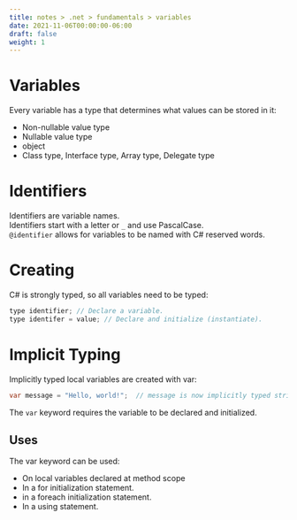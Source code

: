 ```yaml
---
title: notes > .net > fundamentals > variables
date: 2021-11-06T00:00:00-06:00
draft: false
weight: 1
---
```


# Variables
Every variable has a type that determines what values can be stored in it:
- Non-nullable value type
- Nullable value type
- object
- Class type, Interface type, Array type, Delegate type

# Identifiers
Identifiers are variable names.  
Identifiers start with a letter or `_` and use PascalCase.  
`@identifier` allows for variables to be named with C# reserved words.

# Creating
C# is strongly typed, so all variables need to be typed: 
```cs 
type identifier; // Declare a variable.
type identifer = value;	// Declare and initialize (instantiate).
```

# Implicit Typing
Implicitly typed local variables are created with var:
```cs
var message = "Hello, world!";	// message is now implicitly typed string.
```

The `var` keyword requires the variable to be declared and initialized.

## Uses
The var keyword can be used:
- On local variables declared at method scope
- In a for initialization statement.
- in a foreach initialization statement.
- In a using statement.
